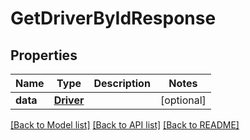 # GetDriverByIdResponse

## Properties
Name | Type | Description | Notes
------------ | ------------- | ------------- | -------------
**data** | [**Driver**](Driver.md) |  | [optional] 

[[Back to Model list]](../README.md#documentation-for-models) [[Back to API list]](../README.md#documentation-for-api-endpoints) [[Back to README]](../README.md)


